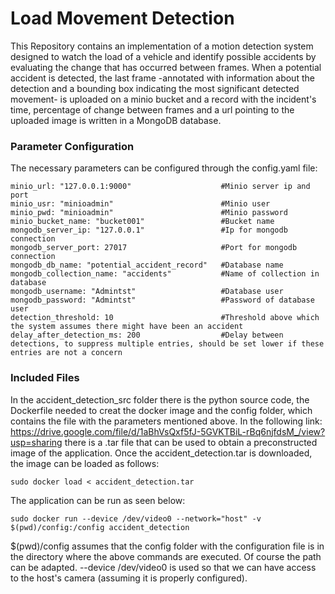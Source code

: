 # Load Movement Detection

This Repository contains an implementation of a motion detection system designed to watch the load of a vehicle and identify possible accidents by evaluating the change that has occurred between frames. When a potential accident is detected, the last frame -annotated with information about the detection and a bounding box indicating the most significant detected movement- is uploaded on a minio bucket and a record with the incident's time, percentage of change between frames and a url pointing to the uploaded image is written in a MongoDB database.

### Parameter Configuration
The necessary parameters can be configured through the config.yaml file:
```
minio_url: "127.0.0.1:9000"                    #Minio server ip and port
minio_usr: "minioadmin"                        #Minio user
minio_pwd: "minioadmin"                        #Minio password
minio_bucket_name: "bucket001"                 #Bucket name
mongodb_server_ip: "127.0.0.1"                 #Ip for mongodb connection
mongodb_server_port: 27017                     #Port for mongodb connection 
mongodb_db_name: "potential_accident_record"   #Database name
mongodb_collection_name: "accidents"           #Name of collection in database
mongodb_username: "Admintst"                   #Database user
mongodb_password: "Admintst"                   #Password of database user
detection_threshold: 10                        #Threshold above which the system assumes there might have been an accident
delay_after_detection_ms: 200                  #Delay between detections, to suppress multiple entries, should be set lower if these entries are not a concern
```
### Included Files

In the accident_detection_src folder there is the python source code, the Dockerfile needed to creat the docker image and the config folder, which contains the file with the parameters mentioned above. In the following link: https://drive.google.com/file/d/1aBhVsQxf5fJ-5GVKTBiL-rBq6njfdsM_/view?usp=sharing there is a .tar file that can be used to obtain a preconstructed image of the application. Once the accident_detection.tar is downloaded, the image can be loaded as follows:
```
sudo docker load < accident_detection.tar
```
The application can be run as seen below:
```
sudo docker run --device /dev/video0 --network="host" -v $(pwd)/config:/config accident_detection
```
$(pwd)/config assumes that the config folder with the configuration file is in the directory where the above commands are executed. Of course the path can be adapted. --device /dev/video0 is used so that we can have access to the host's camera (assuming it is properly configured).

